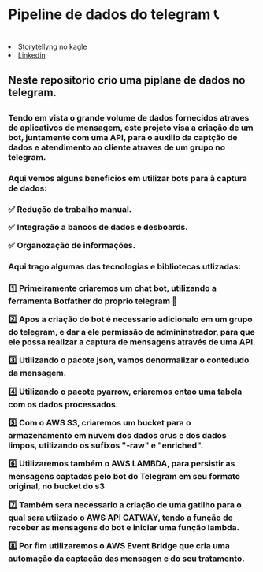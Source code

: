 # <h1>Pipeline de dados do telegram :telephone_receiver: <h1>

<li><a href="https://www.kaggle.com/code/elieseramorim/pipeline-de-dados-do-telegram">Storytellyng no kagle </a></li> 
<li><a href="https://www.linkedin.com/in/elieser-amorim-392b03327/">Linkedin </a></li> 
 <h2>Neste repositorio crio uma piplane de dados no telegram.<h2>



  <h3>Tendo em vista o grande volume de dados fornecidos atraves de aplicativos de mensagem, este projeto visa a criação de um bot, juntamente com uma API, para o auxilio da captção de dados e atendimento ao cliente atraves de um grupo no telegram.<h3>

  <h3>Aqui vemos alguns beneficios em utilizar bots para à captura de dados:<h3>
    
  :white_check_mark: Redução do trabalho manual.
  
  :white_check_mark: Integração a bancos de dados e desboards.
  
  :white_check_mark: Organozação de informações.
  

  <h3>Aqui trago algumas das tecnologias e bibliotecas utlizadas:<h3>

  :one: Primeiramente criaremos um chat bot, utilizando a ferramenta **Botfather** do proprio telegram 🤖
  
  :two: Apos a criação do bot é necessario adicionalo em um grupo do telegram, e dar a ele permissão de admininstrador, para que ele possa realizar a captura de mensagens através de uma API.
  
  :three: Utilizando o pacote **json**, vamos denormalizar o contedudo da mensagem.
  
  :four: Utilizando o pacote **pyarrow**, criaremos entao uma tabela com os dados processados.
  
  :five: Com o   **AWS S3**, criaremos um bucket para o armazenamento em nuvem dos dados crus e dos dados limpos, utilizando os sufixos "-raw" e "enriched".      
  
  :six: Utilizaremos também o **AWS LAMBDA**, para persistir as mensagens captadas pelo bot do Telegram em seu formato original, no bucket do s3
  
  :seven: Também sera necessario a criação de uma gatilho para o qual sera utiizado o **AWS API GATWAY**, tendo a função de receber as mensagens do bot e iniciar uma função lambda.
  
  :eight: Por fim utilizaremos o **AWS Event Bridge** que cria uma automação da captação das mensagen e do seu tratamento.
  
